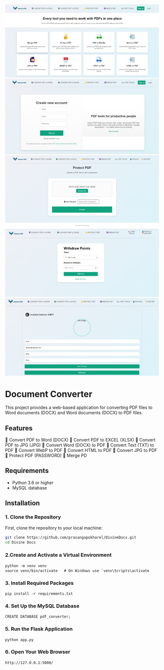 ![Home Image](./Screenshot/home.png)
![Home Image](./Screenshot/signup.png)
![Home Image](./Screenshot/protectpdf.png)
![Home Image](./Screenshot/withdraw.png)
![Home Image](./Screenshot/profile.png)


# Document Converter

This project provides a web-based application for converting PDF files to Word documents (DOCX) and Word documents (DOCX) to PDF files.

## Features

🔄 Convert PDF to Word (DOCX)
🔄 Convert PDF to EXCEL (XLSX)
🔄 Convert PDF to JPG (JPG)
🔄 Convert Word (DOCX) to PDF
🔄 Convert Text (TXT) to PDF
🔄 Convert WebP to PDF
🔄 Convert HTML to PDF
🔄 Convert JPG to PDF
🔐 Protect PDF (PASSWORD)
🧲 Merge PD

## Requirements

- Python 3.6 or higher
- MySQL database

## Installation

### 1. Clone the Repository

First, clone the repository to your local machine:

```sh
git clone https://github.com/prasangapokharel/DivineDocs.git
cd Divine Docs

```
### 2.Create and Activate a Virtual Environment

```
python -m venv venv
source venv/bin/activate   # On Windows use `venv\Scripts\activate
```

### 3. Install Required Packages
```
pip install -r requirements.txt
```

### 4. Set Up the MySQL Database
```
CREATE DATABASE pdf_converter;
```

### 5. Run the Flask Application
```
python app.py

```

### 6. Open Your Web Browser

```
http://127.0.0.1:5000/

```


